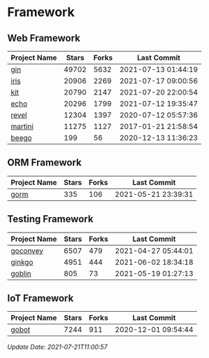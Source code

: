 # Framework

## Web Framework
| Project Name | Stars | Forks | Last Commit |
| ------------ | ----- | ----- | ----------- |
| [gin](https://github.com/gin-gonic/gin) | 49702 | 5632 | 2021-07-13 01:44:19 |
| [iris](https://github.com/kataras/iris) | 20906 | 2269 | 2021-07-17 09:00:56 |
| [kit](https://github.com/go-kit/kit) | 20790 | 2147 | 2021-07-20 22:00:54 |
| [echo](https://github.com/labstack/echo) | 20296 | 1799 | 2021-07-12 19:35:47 |
| [revel](https://github.com/revel/revel) | 12304 | 1397 | 2020-07-12 05:57:36 |
| [martini](https://github.com/go-martini/martini) | 11275 | 1127 | 2017-01-21 21:58:54 |
| [beego](https://github.com/astaxie/beego) | 199 | 56 | 2020-12-13 11:36:23 |

## ORM Framework
| Project Name | Stars | Forks | Last Commit |
| ------------ | ----- | ----- | ----------- |
| [gorm](https://github.com/jinzhu/gorm) | 335 | 106 | 2021-05-21 23:39:31 |

## Testing Framework
| Project Name | Stars | Forks | Last Commit |
| ------------ | ----- | ----- | ----------- |
| [goconvey](https://github.com/smartystreets/goconvey) | 6507 | 479 | 2021-04-27 05:44:01 |
| [ginkgo](https://github.com/onsi/ginkgo) | 4951 | 444 | 2021-06-02 18:34:18 |
| [goblin](https://github.com/franela/goblin) | 805 | 73 | 2021-05-19 01:27:13 |

## IoT Framework
| Project Name | Stars | Forks | Last Commit |
| ------------ | ----- | ----- | ----------- |
| [gobot](https://github.com/hybridgroup/gobot) | 7244 | 911 | 2020-12-01 09:54:44 |

*Update Date: 2021-07-21T11:00:57*